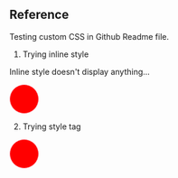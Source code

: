 ## Reference

Testing custom CSS in Github Readme file.

1. Trying inline style

Inline style doesn't display anything...

<div style="width:50px;height:50px;border-radius:50%;border:1px solid pink;background-color:red;"></div>

2. Trying style tag

<style>
.circle {
  width: 50px;
  height: 50px;
  border-radius: 50%;
  border: 1px solid pink;
  background-color: red;
}
</style>

<div class="circle"></div>
